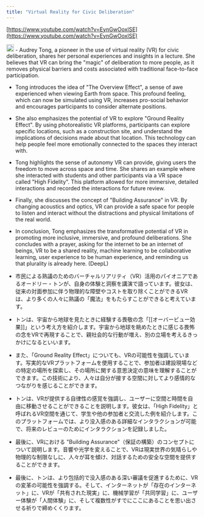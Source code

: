 ```yaml
---
title: "Virtual Reality for Civic Deliberation"
---
```


[https://www.youtube.com/watch?v=EynGwOoxlSE](https://www.youtube.com/watch?v=EynGwOoxlSE)

<img src='https://scrapbox.io/api/pages/nishio/GPT-4/icon' alt='GPT-4.icon' height="19.5"/>
- Audrey Tong, a pioneer in the use of virtual reality (VR) for civic deliberation, shares her personal experiences and insights in a lecture. She believes that VR can bring the "magic" of deliberation to more people, as it removes physical barriers and costs associated with traditional face-to-face participation.

- Tong introduces the idea of "The Overview Effect", a sense of awe experienced when viewing Earth from space. This profound feeling, which can now be simulated using VR, increases pro-social behavior and encourages participants to consider alternate positions.

- She also emphasizes the potential of VR to explore "Ground Reality Effect". By using photorealistic VR platforms, participants can explore specific locations, such as a construction site, and understand the implications of decisions made about that location. This technology can help people feel more emotionally connected to the spaces they interact with.

- Tong highlights the sense of autonomy VR can provide, giving users the freedom to move across space and time. She shares an example where she interacted with students and other participants via a VR space called "High Fidelity". This platform allowed for more immersive, detailed interactions and recorded the interactions for future review.

- Finally, she discusses the concept of "Building Assurance" in VR. By changing acoustics and optics, VR can provide a safe space for people to listen and interact without the distractions and physical limitations of the real world.

- In conclusion, Tong emphasizes the transformative potential of VR in promoting more inclusive, immersive, and profound deliberations. She concludes with a prayer, asking for the internet to be an internet of beings, VR to be a shared reality, machine learning to be collaborative learning, user experience to be human experience, and reminding us that plurality is already here.
(DeepL)
- 市民による熟議のためのバーチャルリアリティ（VR）活用のパイオニアであるオードリー・トンが、自身の体験と洞察を講演で語っています。彼女は、従来の対面参加に伴う物理的な障壁やコストを取り除くことができるVRは、より多くの人々に熟議の「魔法」をもたらすことができると考えています。

- トンは、宇宙から地球を見たときに経験する畏敬の念「[[オーバービュー効果]]」という考え方を紹介します。宇宙から地球を眺めたときに感じる畏怖の念をVRで再現することで、親社会的な行動が増え、別の立場を考えるきっかけになるといいます。

- また、「Ground Reality Effect」についても、VRの可能性を強調しています。写実的なVRプラットフォームを使用することで、参加者は建設現場などの特定の場所を探索し、その場所に関する意思決定の意味を理解することができます。この技術により、人々は自分が接する空間に対してより感情的なつながりを感じることができます。

- トンは、VRが提供する自律性の感覚を強調し、ユーザーに空間と時間を自由に移動させることができることを説明します。彼女は、「High Fidelity」と呼ばれるVR空間を通じて、学生や他の参加者と交流した例を紹介します。このプラットフォームでは、より没入感のある詳細なインタラクションが可能で、将来のレビューのためにインタラクションを記録しました。

- 最後に、VRにおける "Building Assurance"（保証の構築）のコンセプトについて説明します。音響や光学を変えることで、VRは現実世界の気晴らしや物理的な制限なしに、人々が耳を傾け、対話するための安全な空間を提供することができます。

- 最後に、トンは、より包括的で没入感のある深い審議を促進するために、VRの変革の可能性を強調する。そして、インターネットが「存在のインターネット」に、VRが「共有された現実」に、機械学習が「共同学習」に、ユーザー体験が「人間体験」に、そして複数性がすでにここにあることを思い出させる祈りで締めくくります。
